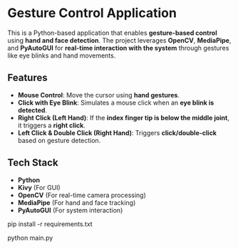 # Gesture Control Application

This is a Python-based application that enables **gesture-based control** using **hand and face detection**. The project leverages **OpenCV**, **MediaPipe**, and **PyAutoGUI** for **real-time interaction with the system** through gestures like eye blinks and hand movements.

## Features
- **Mouse Control**: Move the cursor using **hand gestures**.
- **Click with Eye Blink**: Simulates a mouse click when an **eye blink is detected**.
- **Right Click (Left Hand)**: If the **index finger tip is below the middle joint**, it triggers a **right click**.
- **Left Click & Double Click (Right Hand)**: Triggers **click/double-click** based on gesture detection.

## Tech Stack
- **Python**
- **Kivy** (For GUI)
- **OpenCV** (For real-time camera processing)
- **MediaPipe** (For hand and face tracking)
- **PyAutoGUI** (For system interaction)

pip install -r requirements.txt

python main.py

